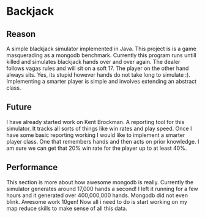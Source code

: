 Backjack
========

## Reason
A simple blackjack simulator implemented in Java. This project is is a game masquerading as a mongodb benchmark.  Currently this program runs untill killed and simulates blackjack hands over and over again.  The dealer follows vagas rules and will sit on a soft 17. The player on the other hand always sits.  Yes, its stupid however hands do not take long to simulate :). Implementing a smarter player is simple and involves extending an abstract class.

## Future
I have already started work on Kent Brockman. A reporting tool for this simulator.  It tracks all sorts of things like win rates and play speed. Once I have some basic reporting working I would like to implement a smarter player class. One that remembers hands and then acts on prior knowledge. I am sure we can get that 20% win rate  for the player up to at least 40%.

## Performance
This section is more about how awesome mongodb is really. Currently the simulator generates around 17,000 hands a second! I left it running for a few hours and it generated over 400,000,000 hands. Mongodb did not even blink. Awesome work 10gen!  Now all i need to do is start working on my map reduce skills to make sense of all this data.
